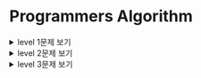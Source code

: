 # Programmers Algorithm

<details>
  <summary> level 1문제 보기</summary>
  <div markdown="1">

* level1
    * 가운데 글자 가져오기
        * [link](https://github.com/sunho1999/programmers/tree/main/level1/가운데%20글자%20가져오기)
    * [카카오인턴] 키패드 누르기
        * [link](https://github.com/sunho1999/programmers/tree/main/level1/키패드%20누르기)
    * [카카오인턴] 크레인 인형뽑기
        * [link](https://github.com/sunho1999/programmers/tree/main/level1/%5B카카오%20인턴%5D크레인%20인형뽑기)
    * 모의고사
        * [link](https://github.com/sunho1999/programmers/tree/main/level1/모의고사)
    * 서울에서 김서방찾기
        * [link](https://github.com/sunho1999/programmers/tree/main/level1/서울에서%20김서방찾기)
    * 소수 만들기
        * [link](https://github.com/sunho1999/programmers/tree/main/level1/소수만들기)
    * 숫자 문자열과 영단어
        * [link](https://github.com/sunho1999/programmers/tree/main/level1/%EC%88%AB%EC%9E%90%20%EB%AC%B8%EC%9E%90%EC%97%B4%EA%B3%BC%20%EC%98%81%EB%8B%A8%EC%96%B4)
    * 체육복 
        * [link](https://github.com/sunho1999/programmers/tree/main/level1/%EC%B2%B4%EC%9C%A1%EB%B3%B5)
    * [1차]비밀지도
        * [link](https://github.com/sunho1999/programmers/tree/main/level1/%5B1%EC%B0%A8%5D%20%EB%B9%84%EB%B0%80%EC%A7%80%EB%8F%84)
    * 에산
        * [link](https://github.com/sunho1999/programmers/tree/main/level1/%EC%98%88%EC%82%B0)
    * 두 정수 사이의 합
        * [link](https://github.com/sunho1999/programmers/tree/main/level1/두%20정수%20사이의%20합)
    * 음양 더하기
        * [link](https://github.com/sunho1999/programmers/tree/main/level1/%EC%9D%8C%EC%96%91%20%EB%8D%94%ED%95%98%EA%B8%B0)
    * K번째수
        * [link](https://github.com/sunho1999/programmers/tree/main/level1/K%EB%B2%88%EC%A7%B8%EC%88%98)
    * 신규 아이디 추천
        * [link](https://github.com/sunho1999/programmers/tree/main/level1/%20%5B%EC%B9%B4%EC%B9%B4%EC%98%A4%20%EB%B8%94%EB%9D%BC%EC%9D%B8%EB%93%9C%20%EC%B1%84%EC%9A%A9%5D%EC%8B%A0%EA%B7%9C%20%EC%95%84%EC%9D%B4%EB%94%94%20%EC%B6%94%EC%B2%9C)
  </div>
  </details>


<details>
  <summary> level 2문제 보기</summary>
  <div markdown="1">

* level2
    * 타겟넘버
        * [link](https://github.com/sunho1999/programmers/tree/main/level2/%ED%83%80%EA%B2%9F%EB%84%98%EB%B2%84)
    * 프린터  
        * [link](https://github.com/sunho1999/programmers/tree/main/level2/%ED%94%84%EB%A6%B0%ED%84%B0) 
    * 기능개발
        * [link](https://github.com/sunho1999/programmers/tree/main/level2/%EA%B8%B0%EB%8A%A5%EA%B0%9C%EB%B0%9C)
    * 다리를 지나는 트럭
        * [link](https://github.com/sunho1999/programmers/tree/main/level2/%EB%8B%A4%EB%A6%AC%EB%A5%BC%20%EC%A7%80%EB%82%98%EB%8A%94%20%ED%8A%B8%EB%9F%AD)
    * 가장 큰 수 
        * [link](https://github.com/sunho1999/programmers/tree/main/level2/%EA%B0%80%EC%9E%A5%20%ED%81%B0%20%EC%88%98)  
    * 최솟값 만들기
        * [link](https://github.com/sunho1999/programmers/tree/main/level2/%EC%B5%9C%EC%86%9F%EA%B0%92%20%EB%A7%8C%EB%93%A4%EA%B8%B0)  
    * 구명보트
        * [link](https://github.com/sunho1999/programmers/tree/main/level2/%EA%B5%AC%EB%AA%85%EB%B3%B4%ED%8A%B8)  
    * 큰수 만들기
        * [link](https://github.com/sunho1999/programmers/tree/main/level2/%ED%81%B0%EC%88%98%20%EB%A7%8C%EB%93%A4%EA%B8%B0) 
    * 카펫
        * [link](https://github.com/sunho1999/programmers/tree/main/level2/%EC%B9%B4%ED%8E%AB)
    * [카카오1차[프렌즈4블록]]
        * [link](https://github.com/sunho1999/programmers/tree/main/level2/%5B%EC%B9%B4%EC%B9%B4%EC%98%A41%EC%B0%A8%5D%ED%94%84%EB%A0%8C%EC%A6%884%EB%B8%94%EB%A1%9D) 
    * 배달
        * [link](https://github.com/sunho1999/programmers/tree/main/level2/%EB%B0%B0%EB%8B%AC) 
    * 점프와 순간 이동
        * [link](https://github.com/sunho1999/programmers/tree/main/level2/%EC%A0%90%ED%94%84%EC%99%80%20%EC%88%9C%EA%B0%84%20%EC%9D%B4%EB%8F%99) 
    * 더 맵게
        * [link](https://github.com/sunho1999/programmers/tree/main/level2/%EB%8D%94%20%EB%A7%B5%EA%B2%8C) 
    * 게임 맵 최단거리
        * [link](https://github.com/sunho1999/programmers/tree/main/level2/%EA%B2%8C%EC%9E%84%20%EB%A7%B5%20%EC%B5%9C%EB%8B%A8%EA%B1%B0%EB%A6%AC) 
    * 섬머/윈터코딩문제  방문길이
        * [link](https://github.com/sunho1999/programmers/tree/main/level2/%5B%EC%84%AC%EB%A8%B8%2C%EC%9C%88%ED%84%B0%20%EC%BD%94%EB%94%A9%5D%EB%B0%A9%EB%AC%B8%20%EA%B8%B8%EC%9D%B4) 
    * 피로도
        * [link](https://github.com/sunho1999/programmers/tree/main/level2/%ED%94%BC%EB%A1%9C%EB%8F%84) 
    * 소수 찾기
        * [link](https://github.com/sunho1999/programmers/tree/main/level2/%EC%86%8C%EC%88%98%20%EC%B0%BE%EA%B8%B0)
    * 올바른 괄호
        * [link](https://github.com/sunho1999/programmers/tree/main/level2/%EC%98%AC%EB%B0%94%EB%A5%B8%20%EA%B4%84%ED%98%B8) 
    * 124 나라의 숫자
        * [link](https://github.com/sunho1999/programmers/tree/main/level2/124%20%EB%82%98%EB%9D%BC%EC%9D%98%20%EC%88%AB%EC%9E%90) 
    * 땅따먹기
        * [link](https://github.com/sunho1999/programmers/tree/main/level2/%EB%95%85%EB%94%B0%EB%A8%B9%EA%B8%B0) 
    * 무인도 여행
        * [link](https://github.com/sunho1999/programmers/tree/main/level2/%EB%AC%B4%EC%9D%B8%EB%8F%84%20%EC%97%AC%ED%96%89)
    * 숫자 변환하기
        * [link](https://github.com/sunho1999/programmers/tree/main/level2/%EC%88%AB%EC%9E%90%20%EB%B3%80%ED%99%98%ED%95%98%EA%B8%B0)
    * [카카오블라인드]캐시
        * [link](https://github.com/sunho1999/programmers/tree/main/level2/%5B%EC%B9%B4%EC%B9%B4%EC%98%A4%EB%B8%94%EB%9D%BC%EC%9D%B8%EB%93%9C%5D%EC%BA%90%EC%8B%9C) 
    * JadenCase 문자열 만들기
        * [link](https://github.com/sunho1999/programmers/tree/main/level2/JadenCase%20%EB%AC%B8%EC%9E%90%EC%97%B4%20%EB%A7%8C%EB%93%A4%EA%B8%B00) 
    * 숫자의표현
        * [link](https://github.com/sunho1999/programmers/tree/main/level2/%EC%88%AB%EC%9E%90%EC%9D%98%ED%91%9C%ED%98%84) 
  </div>
  </details>


<details>
  <summary> level 3문제 보기</summary>
  <div markdown="1">

* level3
    * 가장 먼 노드
        * [link](https://github.com/sunho1999/programmers/tree/main/level3/%EA%B0%80%EC%9E%A5%20%EB%A8%BC%20%EB%85%B8%EB%93%9C)
    * 순위
        * [link](https://github.com/sunho1999/programmers/tree/main/level3/%EC%88%9C%EC%9C%84)
    * 네트워크
        * [link](https://github.com/sunho1999/programmers/tree/main/level3/%EB%84%A4%ED%8A%B8%EC%9B%8C%ED%81%AC)
    * 이중우선순위큐
        * [link](https://github.com/sunho1999/programmers/tree/main/level3/%EC%9D%B4%EC%A4%91%EC%9A%B0%EC%84%A0%EC%88%9C%EC%9C%84%ED%81%90) 
  </div>
  </details>
    